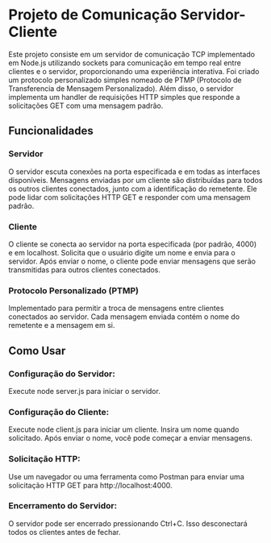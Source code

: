 # Projeto de Comunicação Servidor-Cliente

Este projeto consiste em um servidor de comunicação TCP implementado em Node.js utilizando sockets para comunicação em tempo real entre clientes e o servidor, proporcionando uma experiência interativa. Foi criado um protocolo personalizado simples nomeado de PTMP (Protocolo de Transferencia de Mensagem Personalizado). Além disso, o servidor implementa um handler de requisições HTTP simples que responde a solicitações GET com uma mensagem padrão.

## Funcionalidades
### Servidor

O servidor escuta conexões na porta especificada e em todas as interfaces disponíveis.
Mensagens enviadas por um cliente são distribuídas para todos os outros clientes conectados, junto com a identificação do remetente.
Ele pode lidar com solicitações HTTP GET e responder com uma mensagem padrão.

### Cliente

O cliente se conecta ao servidor na porta especificada (por padrão, 4000) e em localhost.
Solicita que o usuário digite um nome e envia para o servidor.
Após enviar o nome, o cliente pode enviar mensagens que serão transmitidas para outros clientes conectados.

### Protocolo Personalizado (PTMP)

Implementado para permitir a troca de mensagens entre clientes conectados ao servidor.
Cada mensagem enviada contém o nome do remetente e a mensagem em si.


## Como Usar

### Configuração do Servidor:

Execute node server.js para iniciar o servidor.

### Configuração do Cliente:

Execute node client.js para iniciar um cliente.
Insira um nome quando solicitado.
Após enviar o nome, você pode começar a enviar mensagens.

### Solicitação HTTP:

Use um navegador ou uma ferramenta como Postman para enviar uma solicitação HTTP GET para http://localhost:4000.

### Encerramento do Servidor:

O servidor pode ser encerrado pressionando Ctrl+C. Isso desconectará todos os clientes antes de fechar.